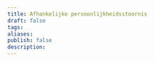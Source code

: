 ```yaml
---
title: Afhankelijke persoonlijkheidsstoornis
draft: false
tags: 
aliases: 
publish: false
description:
---
```

